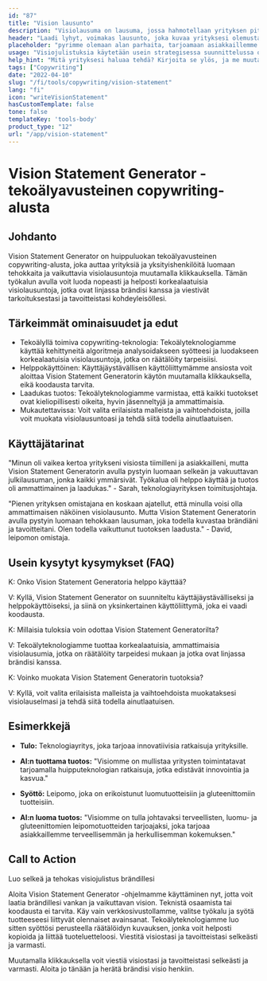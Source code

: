```yaml
---
id: "87"
title: "Vision lausunto"
description: "Visiolausuma on lausuma, jossa hahmotellaan yrityksen pitkän aikavälin tavoitteet. Se on lausuma siitä, mitä yritys haluaa saavuttaa, ja sitä käytetään usein keinona motivoida ja innostaa työntekijöitä."
header: "Laadi lyhyt, voimakas lausunto, joka kuvaa yrityksesi olemusta."
placeholder: "pyrimme olemaan alan parhaita, tarjoamaan asiakkaillemme parhaan mahdollisen kokemuksen ja vaikuttamaan myönteisesti maailmaan."
usage: "Visiojulistuksia käytetään usein strategisessa suunnittelussa ohjaamaan päätöksentekoa ja innostamaan työntekijöitä ja asiakkaita. Seuraava generaattori voi auttaa sinua luomaan visiojulistuksen, joka on tiiviisti linjassa brändisi kanssa."
help_hint: "Mitä yrityksesi haluaa tehdä? Kirjoita se ylös, ja me muutamme sen annettujen tietojen perusteella Vision Statementiksi."
tags: ["Copywriting"]
date: "2022-04-10"
slug: "/fi/tools/copywriting/vision-statement"
lang: "fi"
icon: "writeVisionStatement"
hasCustomTemplate: false
tone: false
templateKey: 'tools-body'
product_type: "12"
url: "/app/vision-statement"
---
```


# Vision Statement Generator - tekoälyavusteinen copywriting-alusta

## Johdanto
Vision Statement Generator on huippuluokan tekoälyavusteinen copywriting-alusta, joka auttaa yrityksiä ja yksityishenkilöitä luomaan tehokkaita ja vaikuttavia visiolausuntoja muutamalla klikkauksella. Tämän työkalun avulla voit luoda nopeasti ja helposti korkealaatuisia visiolausuntoja, jotka ovat linjassa brändisi kanssa ja viestivät tarkoituksestasi ja tavoitteistasi kohdeyleisöllesi.

## Tärkeimmät ominaisuudet ja edut
- Tekoälyllä toimiva copywriting-teknologia: Tekoälyteknologiamme käyttää kehittyneitä algoritmeja analysoidakseen syötteesi ja luodakseen korkealaatuisia visiolausuntoja, jotka on räätälöity tarpeisiisi.
- Helppokäyttöinen: Käyttäjäystävällisen käyttöliittymämme ansiosta voit aloittaa Vision Statement Generatorin käytön muutamalla klikkauksella, eikä koodausta tarvita.
- Laadukas tuotos: Tekoälyteknologiamme varmistaa, että kaikki tuotokset ovat kieliopillisesti oikeita, hyvin jäsenneltyjä ja ammattimaisia.
- Mukautettavissa: Voit valita erilaisista malleista ja vaihtoehdoista, joilla voit muokata visiolausuntoasi ja tehdä siitä todella ainutlaatuisen.

## Käyttäjätarinat
"Minun oli vaikea kertoa yritykseni visiosta tiimilleni ja asiakkailleni, mutta Vision Statement Generatorin avulla pystyin luomaan selkeän ja vakuuttavan julkilausuman, jonka kaikki ymmärsivät. Työkalua oli helppo käyttää ja tuotos oli ammattimainen ja laadukas." - Sarah, teknologiayrityksen toimitusjohtaja.

"Pienen yrityksen omistajana en koskaan ajatellut, että minulla voisi olla ammattimaisen näköinen visiolausunto. Mutta Vision Statement Generatorin avulla pystyin luomaan tehokkaan lausuman, joka todella kuvastaa brändiäni ja tavoitteitani. Olen todella vaikuttunut tuotoksen laadusta." - David, leipomon omistaja.

## Usein kysytyt kysymykset (FAQ)

K: Onko Vision Statement Generatoria helppo käyttää?

V: Kyllä, Vision Statement Generator on suunniteltu käyttäjäystävälliseksi ja helppokäyttöiseksi, ja siinä on yksinkertainen käyttöliittymä, joka ei vaadi koodausta.

K: Millaisia tuloksia voin odottaa Vision Statement Generatorilta?

V: Tekoälyteknologiamme tuottaa korkealaatuisia, ammattimaisia visiolausumia, jotka on räätälöity tarpeidesi mukaan ja jotka ovat linjassa brändisi kanssa.

K: Voinko muokata Vision Statement Generatorin tuotoksia?

V: Kyllä, voit valita erilaisista malleista ja vaihtoehdoista muokataksesi visiolauselmasi ja tehdä siitä todella ainutlaatuisen.

## Esimerkkejä

- **Tulo:** Teknologiayritys, joka tarjoaa innovatiivisia ratkaisuja yrityksille.
- **AI:n tuottama tuotos:** "Visiomme on mullistaa yritysten toimintatavat tarjoamalla huipputeknologian ratkaisuja, jotka edistävät innovointia ja kasvua."

- **Syöttö:** Leipomo, joka on erikoistunut luomutuotteisiin ja gluteenittomiin tuotteisiin.
- **AI:n luoma tuotos:** "Visiomme on tulla johtavaksi terveellisten, luomu- ja gluteenittomien leipomotuotteiden tarjoajaksi, joka tarjoaa asiakkaillemme terveellisemmän ja herkullisemman kokemuksen."


## Call to Action

Luo selkeä ja tehokas visiojulistus brändillesi

Aloita Vision Statement Generator -ohjelmamme käyttäminen nyt, jotta voit laatia brändillesi vankan ja vaikuttavan vision. Teknistä osaamista tai koodausta ei tarvita. Käy vain verkkosivustollamme, valitse työkalu ja syötä tuotteeseesi liittyvät olennaiset avainsanat. Tekoälyteknologiamme luo sitten syöttösi perusteella räätälöidyn kuvauksen, jonka voit helposti kopioida ja liittää tuoteluetteloosi. Viestitä visiostasi ja tavoitteistasi selkeästi ja varmasti.

Muutamalla klikkauksella voit viestiä visiostasi ja tavoitteistasi selkeästi ja varmasti. Aloita jo tänään ja herätä brändisi visio henkiin.